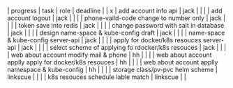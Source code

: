 | progress | task                                                   | role     | deadline |
| x        | add account info api                                   | jack     |          |
|          | add account logout                                     | jack     |          |
|          | phone-vaild-code change to number only                 | jack     |          |
|          | token save into redis                                  | jack     |          |
|          | change password with salt in database                  | jack     |          |
|          | design name-space & kube-config draft                  | jack     |          |
|          | name-space & kube-config server-api                    | jack     |          |
|          | apply for docker/k8s resouces server-api               | jack     |          |
|          | select scheme of applying fo rdocker/k8s resouces      | jack     |          |
|          | web about account modify mail & phone                  | hh       |          |
|          | web about account applly apply for docker/k8s resouces | hh       |          |
|          | web about account applly namespace & kube-config       | hh       |          |
|          | storage class/pv-pvc helm  scheme                      | linkscue |          |
|          | k8s resouces schedule lable match                      | linkscue |          |
